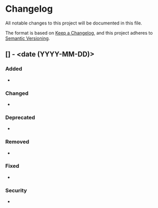 # Changelog

All notable changes to this project will be documented in this file.

The format is based on [Keep a Changelog](https://keepachangelog.com/en/1.1.0/),
and this project adheres to [Semantic Versioning](https://semver.org/spec/v2.0.0.html).

## [<version>] - <date (YYYY-MM-DD)>

### Added <!-- for new features -->

-

### Changed <!-- for changes in existing functionality -->

-

### Deprecated <!-- for soon-to-be removed features -->

-

### Removed <!-- for now removed features -->

-

### Fixed <!-- for any bug fixes -->

-

### Security <!-- in case of vulnerabilities -->

-
